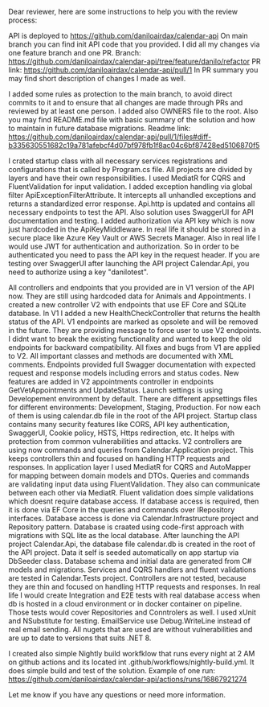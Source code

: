 Dear reviewer, here are some instructions to help you with the review process:

API is deployed to https://github.com/daniloairdax/calendar-api
On main branch you can find init API code that you provided.
I did all my changes via one feature branch and one PR.
Branch: https://github.com/daniloairdax/calendar-api/tree/feature/danilo/refactor
PR link: https://github.com/daniloairdax/calendar-api/pull/1
In PR summary you may find short description of changes I made as well.

I added some rules as protection to the main branch, to avoid direct commits to it and to ensure that all changes are made through PRs and reviewed by at least one person.
I added also OWNERS file to the root.
Also you may find README.md file with basic summary of the solution and how to maintain in future database migrations. 
Readme link: https://github.com/daniloairdax/calendar-api/pull/1/files#diff-b335630551682c19a781afebcf4d07bf978fb1f8ac04c6bf87428ed5106870f5

I crated startup class with all necessary services registrations and configurations that is called by Program.cs file.
All projects are divided by layers and have their own responsibilities.
I used MediatR for CQRS and FluentValidation for input validation.
I added exception handling via global filter ApiExceptionFilterAttribute. It intercepts all unhandled exceptions and returns a standardized error response.
Api.http is updated and contains all necessary endpoints to test the API.
Also solution uses SwaggerUI for API documentation and testing.
I added authorization via API key which is now just hardcoded in the ApiKeyMiddleware. In real life it should be stored in a secure place like Azure Key Vault or AWS Secrets Manager.
Also in real life I would use JWT for authentication and authorization.
So in order to be authenticated you need to pass the API key in the request header.
If you are testing over SwaggerUI after launching the API project Calendar.Api, you need to authorize using a key "danilotest".

All controllers and endpoints that you provided are in V1 version of the API now. They are still using hardcoded data for Animals and Appointments.
I created a new controller V2 with endpoints that use EF Core and SQLite database.
In V1 I added a new HealthCheckController that returns the health status of the API.
V1 endpoints are marked as opsolete and will be removed in the future. They are providing  message to force user to use V2 endpoints.
I didnt want to break the existing functionality and wanted to keep the old endpoints for backward compatibility.
All fixes and bugs from V1 are applied to V2.
All important classes and methods are documented with XML comments.
Endpoints provided full Swagger documentation with expected request and response models including errors and status codes.
New features are added in V2 appointments controller in endpoints GetVetAppointments and UpdateStatus.
Launch settings is using Developement environment by default.
There are different appsettings files for different environments: Development, Staging, Production.
For now each of them is using calendar.db file in the root of the API project.
Startup class contains many security features like CORS, API key authentication, SwaggerUI, Cookie policy, HSTS, Https redirection, etc.
It helps with protection from common vulnerabilities and attacks.
V2 controllers are using now commands and queries from Calendar.Application project. This keeps controllers thin and focused on handling HTTP requests and responses.
In application layer I used MediatR for CQRS and AutoMapper for mapping between domain models and DTOs.
Queries and commands are validating input data using FluentValidation.
They also can communicate between each other via MediatR.
Fluent validation does simple validations which doesnt require database access.
If database access is required, then it is done via EF Core in the queries and commands over IRepository interfaces.
Database access is done via Calendar.Infrastructure project and Repository pattern.
Database is craated using code-first approach with migrations with SQL lite as the local database.
After launching the API project Calendar.Api, the database file calendar.db is created in the root of the API project.
Data it self is seeded automatically on app startup via DbSeeder class.
Database schema and initial data are generated from C# models and migrations.
Services and CQRS handlers and fluent validations are tested in Calendar.Tests project.
Controllers are not tested, because they are thin and focused on handling HTTP requests and responses.
In real life I would create Integration and E2E tests with real database access when db is hosted in a cloud environment or in docker container on pipeline.
Those tests would cover Repositories and Conntrolers as well.
I used xUnit and NSubstitute for testing.
EmailService use Debug.WriteLine instead of real email sending. 
All nugets that are used are without vulnerabilities and are up to date to versions that suits .NET 8.

I created also simple Nightly build workfklow that runs every night at 2 AM on github actions and its located int .github/workflows/nightly-build.yml.
It does simple build and test of the solution.
Example of one run:
https://github.com/daniloairdax/calendar-api/actions/runs/16867921274

Let me know if you have any questions or need more information.